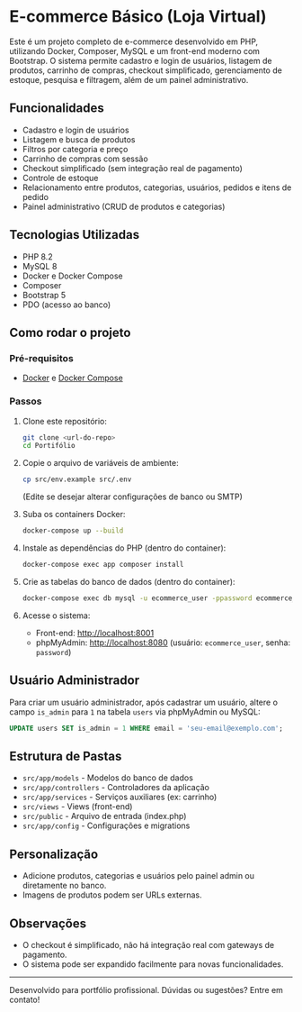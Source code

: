 # E-commerce Básico (Loja Virtual)

Este é um projeto completo de e-commerce desenvolvido em PHP, utilizando Docker, Composer, MySQL e um front-end moderno com Bootstrap. O sistema permite cadastro e login de usuários, listagem de produtos, carrinho de compras, checkout simplificado, gerenciamento de estoque, pesquisa e filtragem, além de um painel administrativo.

## Funcionalidades
- Cadastro e login de usuários
- Listagem e busca de produtos
- Filtros por categoria e preço
- Carrinho de compras com sessão
- Checkout simplificado (sem integração real de pagamento)
- Controle de estoque
- Relacionamento entre produtos, categorias, usuários, pedidos e itens de pedido
- Painel administrativo (CRUD de produtos e categorias)

## Tecnologias Utilizadas
- PHP 8.2
- MySQL 8
- Docker e Docker Compose
- Composer
- Bootstrap 5
- PDO (acesso ao banco)

## Como rodar o projeto

### Pré-requisitos
- [Docker](https://www.docker.com/) e [Docker Compose](https://docs.docker.com/compose/)

### Passos
1. Clone este repositório:
   ```bash
   git clone <url-do-repo>
   cd Portifólio
   ```
2. Copie o arquivo de variáveis de ambiente:
   ```bash
   cp src/env.example src/.env
   ```
   (Edite se desejar alterar configurações de banco ou SMTP)

3. Suba os containers Docker:
   ```bash
   docker-compose up --build
   ```

4. Instale as dependências do PHP (dentro do container):
   ```bash
   docker-compose exec app composer install
   ```

5. Crie as tabelas do banco de dados (dentro do container):
   ```bash
   docker-compose exec db mysql -u ecommerce_user -ppassword ecommerce_db < /var/www/app/config/migrations.sql
   ```

6. Acesse o sistema:
   - Front-end: [http://localhost:8001](http://localhost:8001)
   - phpMyAdmin: [http://localhost:8080](http://localhost:8080) (usuário: `ecommerce_user`, senha: `password`)

## Usuário Administrador
Para criar um usuário administrador, após cadastrar um usuário, altere o campo `is_admin` para `1` na tabela `users` via phpMyAdmin ou MySQL:

```sql
UPDATE users SET is_admin = 1 WHERE email = 'seu-email@exemplo.com';
```

## Estrutura de Pastas
- `src/app/models` - Modelos do banco de dados
- `src/app/controllers` - Controladores da aplicação
- `src/app/services` - Serviços auxiliares (ex: carrinho)
- `src/views` - Views (front-end)
- `src/public` - Arquivo de entrada (index.php)
- `src/app/config` - Configurações e migrations

## Personalização
- Adicione produtos, categorias e usuários pelo painel admin ou diretamente no banco.
- Imagens de produtos podem ser URLs externas.

## Observações
- O checkout é simplificado, não há integração real com gateways de pagamento.
- O sistema pode ser expandido facilmente para novas funcionalidades.

---

Desenvolvido para portfólio profissional. Dúvidas ou sugestões? Entre em contato! 